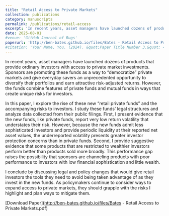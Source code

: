 ```yaml
---
title: "Retail Access to Private Markets"
collection: publications
category: manuscripts
permalink: /publications/retail-access
excerpt: 'In recent years, asset managers have launched dozens of products that provide ordinary investors with access to private market investments. ...'
date: 2025-08-01
#venue: 'GitHub Journal of Bugs'
paperurl: 'http://ben-bates.github.io/files/Bates - Retail Access to Private Markets.pdf'
#citation: 'Your Name, You. (2024). &quot;Paper Title Number 3.&quot; <i>GitHub Journal of Bugs</i>. 1(3).'
---
```


In recent years, asset managers have launched dozens of products that provide ordinary investors with access to private market investments. Sponsors are promoting these funds as a way to “democratize” private markets and give everyday savers an unprecedented opportunity to diversify their portfolios and earn attractive risk-adjusted returns. However, the funds combine features of private funds and mutual funds in ways that create unique risks for investors.

In this paper, I explore the rise of these new “retail private funds” and the accompanying risks to investors. I study these funds’ legal structures and analyze data collected from their public filings. First, I present evidence that the new funds, like private funds, report very low return volatility that understates their risk. However, because the new funds admit less sophisticated investors and provide periodic liquidity at their reported net asset values, the underreported volatility presents greater investor protection concerns than in private funds. Second, I provide suggestive evidence that some products that are restricted to wealthier investors perform better than products sold more broadly. This performance gap raises the possibility that sponsors are channeling products with poor performance to investors with low financial sophistication and little wealth.

I conclude by discussing legal and policy changes that would give retail investors the tools they need to avoid being taken advantage of as they invest in the new funds. As policymakers continue to consider ways to expand access to private markets, they should grapple with the risks I highlight and plan ways to mitigate them.

[Download Paper](http://ben-bates.github.io/files/Bates - Retail Access to Private Markets.pdf)
